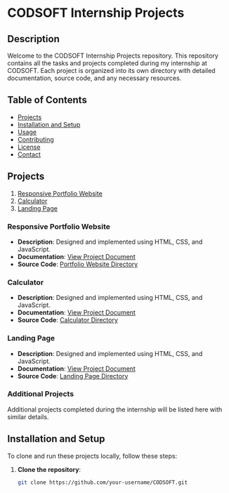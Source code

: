 # CODSOFT Internship Projects

## Description
Welcome to the CODSOFT Internship Projects repository. This repository contains all the tasks and projects completed during my internship at CODSOFT. Each project is organized into its own directory with detailed documentation, source code, and any necessary resources.

## Table of Contents
- [Projects](#projects)
- [Installation and Setup](#installation-and-setup)
- [Usage](#usage)
- [Contributing](#contributing)
- [License](#license)
- [Contact](#contact)

## Projects
1. [Responsive Portfolio Website](#responsive-portfolio-website)
2. [Calculator](#calculator)
3. [Landing Page](#landing-page)

### Responsive Portfolio Website
- **Description**: Designed and implemented using HTML, CSS, and JavaScript.
- **Documentation**: [View Project Document](path/to/portfolio.pdf)
- **Source Code**: [Portfolio Website Directory](./responsive-portfolio-website)

### Calculator
- **Description**: Designed and implemented using HTML, CSS, and JavaScript.
- **Documentation**: [View Project Document](path/to/calculator.pdf)
- **Source Code**: [Calculator Directory](./calculator)

### Landing Page
- **Description**: Designed and implemented using HTML, CSS, and JavaScript.
- **Documentation**: [View Project Document](path/to/landing-page.pdf)
- **Source Code**: [Landing Page Directory](./landing-page)

### Additional Projects
Additional projects completed during the internship will be listed here with similar details.

## Installation and Setup
To clone and run these projects locally, follow these steps:

1. **Clone the repository**:
   ```bash
   git clone https://github.com/your-username/CODSOFT.git
